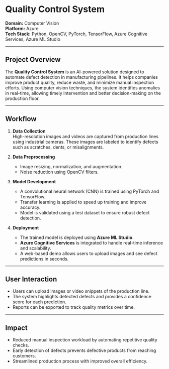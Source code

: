 # Quality Control System

**Domain:** Computer Vision  
**Platform:** Azure  
**Tech Stack:** Python, OpenCV, PyTorch, TensorFlow, Azure Cognitive Services, Azure ML Studio  

---

## Project Overview

The **Quality Control System** is an AI-powered solution designed to automate defect detection in manufacturing pipelines. It helps companies improve product quality, reduce waste, and minimize manual inspection efforts. Using computer vision techniques, the system identifies anomalies in real-time, allowing timely intervention and better decision-making on the production floor.

---

## Workflow

1. **Data Collection**  
   High-resolution images and videos are captured from production lines using industrial cameras. These images are labeled to identify defects such as scratches, dents, or misalignments.

2. **Data Preprocessing**  
   - Image resizing, normalization, and augmentation.  
   - Noise reduction using OpenCV filters.  

3. **Model Development**  
   - A convolutional neural network (CNN) is trained using PyTorch and TensorFlow.  
   - Transfer learning is applied to speed up training and improve accuracy.  
   - Model is validated using a test dataset to ensure robust defect detection.

4. **Deployment**  
   - The trained model is deployed using **Azure ML Studio**.  
   - **Azure Cognitive Services** is integrated to handle real-time inference and scalability.  
   - A web-based demo allows users to upload images and see defect predictions in seconds.

---

## User Interaction

- Users can upload images or video snippets of the production line.  
- The system highlights detected defects and provides a confidence score for each prediction.  
- Reports can be exported to track quality metrics over time.

---

## Impact

- Reduced manual inspection workload by automating repetitive quality checks.  
- Early detection of defects prevents defective products from reaching customers.  
- Streamlined production process with improved overall efficiency.